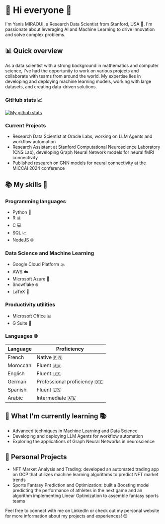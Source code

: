 # 👋 Hi everyone :wave:

I'm Yanis MIRAOUI, a Research Data Scientist from Stanford, USA 🌴. I'm passionate about leveraging AI and Machine Learning to drive innovation and solve complex problems.

## 📊 Quick overview

As a data scientist with a strong background in mathematics and computer science, I've had the opportunity to work on various projects and collaborate with teams from around the world. My expertise lies in developing and deploying machine learning models, working with large datasets, and creating data-driven solutions.

### GitHub stats 📈
<a href="https://github.com/yanis-grover/github-readme-stats">
<img align="center" src="https://github-readme-stats.anuraghazra1.vercel.app/api?username=yanis-grover&show_icons=true&line_height=27&include_all_commits=true" alt="My github stats" />
</a>

### Current Projects

* Research Data Scientist at Oracle Labs, working on LLM Agents and workflow automation
* Research Assistant at Stanford Computational Neuroscience Laboratory (CNS Lab), developing Graph Neural Network models for neural fMRI connectivity
* Published research on GNN models for neural connectivity at the MICCAI 2024 conference

## 📚 My skills 📜

### Programming languages

* Python 🐍
* R 📊
* C 💻
* SQL 📈
* NodeJS 🌐

### Data Science and Machine Learning

* Google Cloud Platform 🌫️
* AWS ☁️
* Microsoft Azure 🔵
* Snowflake ❄️
* LaTeX 📄

### Productivity utilities

* Microsoft Office 📊
* G Suite 📝

### Languages 🌐

| Language      | Proficiency                                                               |
| ------------- | ------------------------------------------------------------------------- |
| French        | Native 🇫🇷                                                             |
| Moroccan      | Fluent 🇲🇦                                                              |
| English       | Fluent 🇺🇸                                                              |
| German        | Professional proficiency 🇩🇪                                          |
| Spanish       | Fluent 🇪🇸                                                              |
| Arabic        | Intermediate 🇦🇪                                                        |

## 📖 What I'm currently learning 📚

* Advanced techniques in Machine Learning and Data Science
* Developing and deploying LLM Agents for workflow automation
* Exploring the applications of Graph Neural Networks in neuroscience

## 🎉 Personal Projects

* NFT Market Analysis and Trading: developed an automated trading app on GCP that utilizes machine learning algorithms to predict NFT market trends
* Sports Fantasy Prediction and Optimization: built a Boosting model predicting the performance of athletes in the next game and an algorithm implementing Linear Optimization to assemble fantasy sports teams

Feel free to connect with me on LinkedIn or check out my personal website for more information about my projects and experiences! 😊